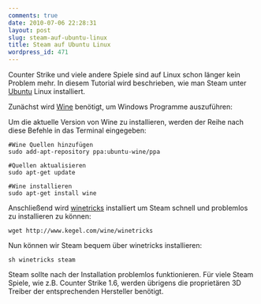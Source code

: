 ```yaml
---
comments: true
date: 2010-07-06 22:28:31
layout: post
slug: steam-auf-ubuntu-linux
title: Steam auf Ubuntu Linux
wordpress_id: 471
---
```


Counter Strike und viele andere Spiele sind auf Linux schon länger kein Problem mehr. In diesem Tutorial wird beschrieben, wie man Steam unter [Ubuntu](http://www.ubuntu.com/) Linux installiert.

Zunächst wird [Wine](http://www.winehq.org/) benötigt, um Windows Programme auszuführen:

Um die aktuelle Version von Wine zu installieren, werden der Reihe nach diese Befehle in das Terminal eingegeben:

    
    #Wine Quellen hinzufügen
    sudo add-apt-repository ppa:ubuntu-wine/ppa
    
    #Quellen aktualisieren
    sudo apt-get update
    
    #Wine installieren
    sudo apt-get install wine


Anschließend wird [winetricks](http://wiki.winehq.org/winetricks) installiert um Steam schnell und problemlos zu installieren zu können:

    
    
    wget http://www.kegel.com/wine/winetricks
    



Nun können wir Steam bequem über winetricks installieren:

    
    
    sh winetricks steam
    



Steam sollte nach der Installation problemlos funktionieren.
Für viele Steam Spiele, wie z.B. Counter Strike 1.6, werden übrigens die proprietären 3D Treiber der entsprechenden Hersteller benötigt.
